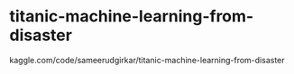 # titanic-machine-learning-from-disaster
kaggle.com/code/sameerudgirkar/titanic-machine-learning-from-disaster
